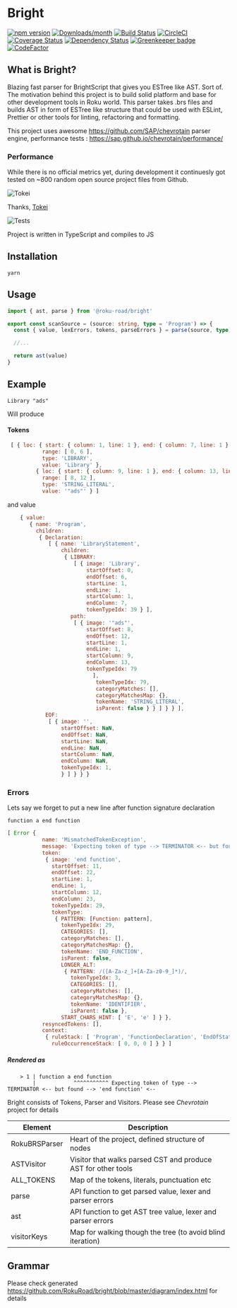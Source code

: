 # Bright

[![npm version](https://img.shields.io/npm/v/@roku-road/bright.svg)](https://www.npmjs.com/package/@roku-road/bright)
[![Downloads/month](https://img.shields.io/npm/dm/@roku-road/bright.svg)](http://www.npmtrends.com/@roku-road/bright)
[![Build Status](https://travis-ci.com/RokuRoad/bright.svg?branch=master)](https://travis-ci.com/RokuRoad/bright)
[![CircleCI](https://img.shields.io/circleci/project/github/RokuRoad/bright.svg?style=for-the-badge)](https://github.com/RokuRoad/bright)
[![Coverage Status](https://codecov.io/gh/RokuRoad/bright/branch/master/graph/badge.svg)](https://codecov.io/gh/RokuRoad/bright)
[![Dependency Status](https://david-dm.org/RokuRoad/bright.svg)](https://david-dm.org/RokuRoad/bright) [![Greenkeeper badge](https://badges.greenkeeper.io/RokuRoad/bright.svg)](https://greenkeeper.io/)
[![CodeFactor](https://www.codefactor.io/repository/github/RokuRoad/bright/badge)](https://www.codefactor.io/repository/github/RokuRoad/bright)
## What is Bright?

Blazing fast parser for BrightScript that gives you ESTree like AST. Sort of. The motivation behind this project is to build solid platform and base for other development tools in Roku world. This parser takes .brs files and builds AST in form of ESTree like structure that could be used with ESLint, Prettier or other tools for linting, refactoring and formatting.

This project uses awesome https://github.com/SAP/chevrotain parser engine, performance tests : https://sap.github.io/chevrotain/performance/


### Performance

While there is no official metrics yet, during development it continuesly got tested on ~800 random open source project files from Github.

![Tokei](https://github.com/RokuRoad/bright/blob/master/docs/tokei.png)

Thanks, [Tokei](https://github.com/Aaronepower/tokei)

![Tests](https://github.com/RokuRoad/bright/blob/master/docs/tests.png)

Project is written in TypeScript and compiles to JS

## Installation

```yarn```


## Usage

```typescript
import { ast, parse } from '@roku-road/bright'

export const scanSource = (source: string, type = 'Program') => {
  const { value, lexErrors, tokens, parseErrors } = parse(source, type)

  //...

  return ast(value)
}
```


## Example
``` brightscript
Library "ads"
```

Will produce

#### Tokens
``` javascript
 [ { loc: { start: { column: 1, line: 1 }, end: { column: 7, line: 1 } },
           range: [ 0, 6 ],
           type: 'LIBRARY',
           value: 'Library' },
         { loc: { start: { column: 9, line: 1 }, end: { column: 13, line: 1 } },
           range: [ 8, 12 ],
           type: 'STRING_LITERAL',
           value: '"ads"' } ]
```
and value
```javascript
    { value:
       { name: 'Program',
         children:
          { Declaration:
             [ { name: 'LibraryStatement',
                 children:
                  { LIBRARY:
                     [ { image: 'Library',
                         startOffset: 0,
                         endOffset: 6,
                         startLine: 1,
                         endLine: 1,
                         startColumn: 1,
                         endColumn: 7,
                         tokenTypeIdx: 39 } ],
                    path:
                     [ { image: '"ads"',
                         startOffset: 8,
                         endOffset: 12,
                         startLine: 1,
                         endLine: 1,
                         startColumn: 9,
                         endColumn: 13,
                         tokenTypeIdx: 79
                           ],
                            tokenTypeIdx: 79,
                            categoryMatches: [],
                            categoryMatchesMap: {},
                            tokenName: 'STRING_LITERAL',
                            isParent: false } } ] } } ],
            EOF:
             [ { image: '',
                 startOffset: NaN,
                 endOffset: NaN,
                 startLine: NaN,
                 endLine: NaN,
                 startColumn: NaN,
                 endColumn: NaN,
                 tokenTypeIdx: 1,
                 } ] } } }
```

### Errors
Lets say we forget to put a new line after function signature declaration

```brightscript
function a end function
```

```javascript
[ Error {
           name: 'MismatchedTokenException',
           message: 'Expecting token of type --> TERMINATOR <-- but found --> \'end function\' <--',
           token:
            { image: 'end function',
              startOffset: 11,
              endOffset: 22,
              startLine: 1,
              endLine: 1,
              startColumn: 12,
              endColumn: 23,
              tokenTypeIdx: 29,
              tokenType:
               { PATTERN: [Function: pattern],
                 tokenTypeIdx: 29,
                 CATEGORIES: [],
                 categoryMatches: [],
                 categoryMatchesMap: {},
                 tokenName: 'END_FUNCTION',
                 isParent: false,
                 LONGER_ALT:
                  { PATTERN: /([A-Za-z_]+[A-Za-z0-9_]*)/,
                    tokenTypeIdx: 3,
                    CATEGORIES: [],
                    categoryMatches: [],
                    categoryMatchesMap: {},
                    tokenName: 'IDENTIFIER',
                    isParent: false },
                 START_CHARS_HINT: [ 'E', 'e' ] } },
           resyncedTokens: [],
           context:
            { ruleStack: [ 'Program', 'FunctionDeclaration', 'EndOfStatement' ],
              ruleOccurrenceStack: [ 0, 0, 0 ] } } ]
```

##### Rendered as

```
    > 1 | function a end function
        |            ^^^^^^^^^^^ Expecting token of type --> TERMINATOR <-- but found --> 'end function' <--
```


Bright consists of Tokens, Parser and Visitors. Please see *Chevrotain* project for details

| Element       | Description |
| ---           | ---         |
| RokuBRSParser | Heart of the project, defined structure of nodes |
| ASTVisitor    | Visitor that walks parsed CST and produce AST for other tools |
| ALL_TOKENS    | Map of the tokens, literals, punctuation etc |
| parse         | API function to get parsed value, lexer and parser errors |
| ast           | API function to get AST tree value, lexer and parser errors |
| visitorKeys   | Map for walking though the tree (to avoid blind iteration) |

## Grammar
Please check generated https://github.com/RokuRoad/bright/blob/master/diagram/index.html for details
